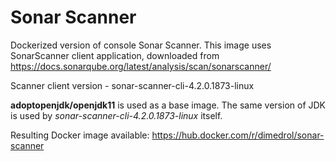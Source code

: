 # Sonar Scanner

Dockerized version of console Sonar Scanner.
This image uses SonarScanner client application, downloaded from https://docs.sonarqube.org/latest/analysis/scan/sonarscanner/

Scanner client version - sonar-scanner-cli-4.2.0.1873-linux

**adoptopenjdk/openjdk11** is used as a base image. The same version of JDK is used by *sonar-scanner-cli-4.2.0.1873-linux* itself.

Resulting Docker image available: https://hub.docker.com/r/dimedrol/sonar-scanner
